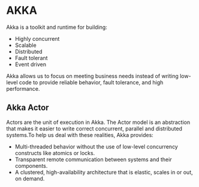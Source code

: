 # AKKA 
Akka is a toolkit and runtime for building: 
* Highly concurrent
* Scalable
* Distributed
* Fault tolerant
* Event driven

Akka allows us to focus on meeting business needs instead of writing low-level code to provide reliable behavior, fault tolerance, and high performance.

## Akka Actor
Actors are the unit of execution in Akka. The Actor model is an abstraction that makes it easier to write correct concurrent, parallel and distributed systems.To help us deal with these realities, Akka provides:

* Multi-threaded behavior without the use of low-level concurrency constructs like atomics or locks.
* Transparent remote communication between systems and their components.
* A clustered, high-availability architecture that is elastic, scales in or out, on demand.

